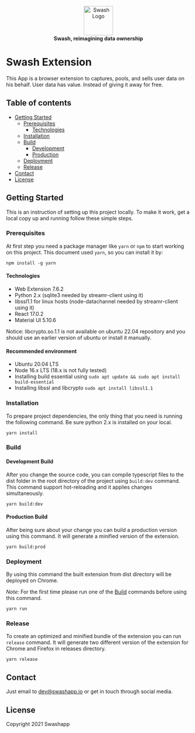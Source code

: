 <div align="center">
    <a href="https://swashapp.io/" target="blank">
        <img src="https://swashapp.io/static/images/logo/swash/s-logo.svg" width="80" alt="Swash Logo" />
    </a>
</div>
<div align="center">
    <b>Swash, reimagining data ownership</b>
</div>

# Swash Extension

This App is a browser extension to captures, pools, and sells user data on his behalf. User data has value. Instead of giving it away for free.

## Table of contents

- [Getting Started](#getting-started)
  - [Prerequisites](#prerequisites)
    - [Technologies](#technologies)
  - [Installation](#installation)
  - [Build](#build)
    - [Development](#development-build)
    - [Production](#production-build)
  - [Deployment](#deployment)
  - [Release](#release)
- [Contact](#contact)
- [License](#license)

## Getting Started

This is an instruction of setting up this project locally. To make it work, get a local copy up and running follow these simple steps.

### Prerequisites

At first step you need a package manager like `yarn` or `npm` to start working on this project. This document used `yarn`, so you can install it by:

```
npm install -g yarn
```

#### Technologies

- Web Extension 7.6.2
- Python 2.x (sqlite3 needed by streamr-client using it)
- libssl1.1 for linux hosts (node-datachannel needed by streamr-client using it)
- React 17.0.2
- Material UI 5.10.6

Notice: libcrypto.so.1.1 is not available on ubuntu 22.04 repository and you should use an earlier version of ubuntu or install it manually.

#### Recommended environment

- Ubuntu 20.04 LTS
- Node 16.x LTS (18.x is not fully tested)
- Installing build essential using ```sudo apt update && sudo apt install build-essential```
- Installing libssl and libcrypto ```sudo apt install libssl1.1```

### Installation

To prepare project dependencies, the only thing that you need is running the following command. Be sure python 2.x is installed on your local.

```
yarn install
```

### Build

#### Development Build

After you change the source code, you can compile typescript files to the dist folder in the root directory of the project using `build:dev` command. This command support hot-reloading and it applies changes simultaneously.

```
yarn build:dev
```

#### Production Build

After being sure about your change you can build a production version using this command. It will generate a minified version of the extension.

```
yarn build:prod
```

### Deployment

By using this command the built extension from dist directory will be deployed on Chrome. 

_Note:_ For the first time please run one of the [Build](#build) commands before using this command.

```
yarn run
```

### Release

To create an optimized and minified bundle of the extension you can run `release` command. It will generate two different version of the extension for Chrome and Firefox in releases directory.

```
yarn release
```

## Contact

Just email to dev@swashapp.io or get in touch through social media.

## License

Copyright 2021 Swashapp
